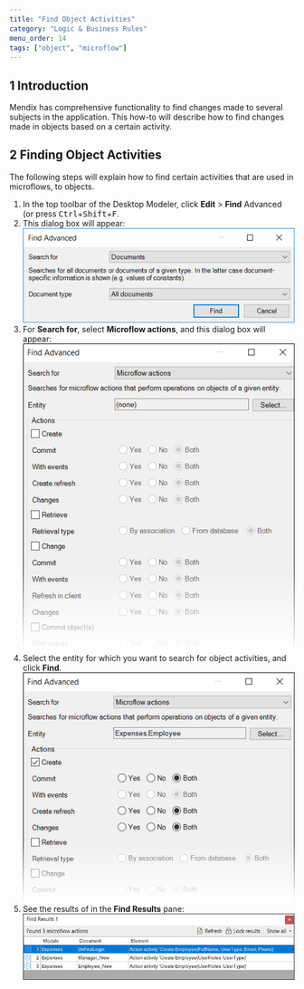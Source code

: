 ```yaml
---
title: "Find Object Activities"
category: "Logic & Business Rules"
menu_order: 14
tags: ["object", "microflow"]
---
```


## 1 Introduction

Mendix has comprehensive functionality to find changes made to several subjects in the application. This how-to will describe how to find changes made in objects based on a certain activity.

## 2 Finding Object Activities

The following steps will explain how to find certain activities that are used in microflows, to objects.

1.  In the top toolbar of the Desktop Modeler, click **Edit** > **Find** Advanced (or press <kbd>Ctrl</kbd>+<kbd>Shift</kbd>+<kbd>F</kbd>.
2.  This dialog box will appear:
    ![](attachments/find-object-activities/18581632.png)
3.  For **Search for**, select **Microflow actions**, and this dialog box will appear:
    ![](attachments/find-object-activities/18581631.png)
4.  Select the entity for which you want to search for object activities, and click **Find**.
    ![](attachments/find-object-activities/18581630.png)
5.  See the results of in the **Find Results** pane:
    ![](attachments/find-object-activities/18581629.png)

